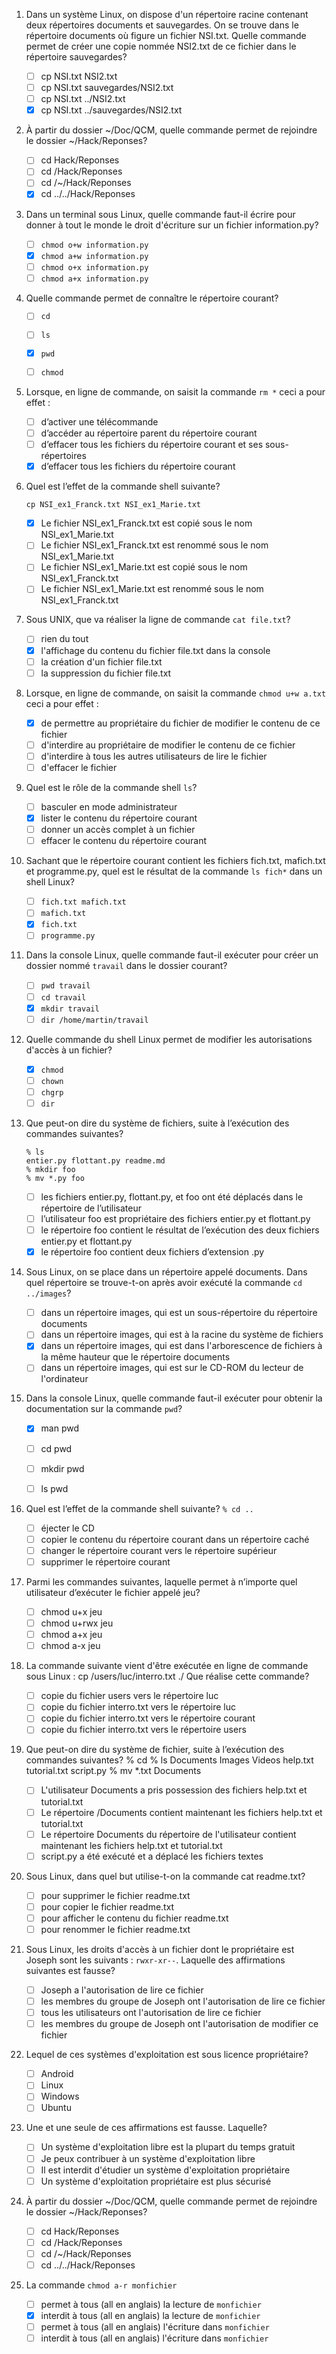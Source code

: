 1. Dans un système Linux, on dispose d'un répertoire racine contenant deux répertoires documents et
   sauvegardes. On se trouve dans le répertoire documents où figure un fichier NSI.txt. Quelle
   commande permet de créer une copie nommée NSI2.txt de ce fichier dans le répertoire sauvegardes?

   - [ ] cp NSI.txt NSI2.txt 
   - [ ] cp NSI.txt sauvegardes/NSI2.txt 
   - [ ] cp NSI.txt ../NSI2.txt 
   - [x] cp NSI.txt ../sauvegardes/NSI2.txt 

1. À partir du dossier ~/Doc/QCM, quelle commande permet de rejoindre le dossier ~/Hack/Reponses? 
   

   - [ ] cd Hack/Reponses 
   - [ ] cd /Hack/Reponses 
   - [ ] cd /~/Hack/Reponses 
   - [x] cd ../../Hack/Reponses 

1. Dans un terminal sous Linux, quelle commande faut-il écrire pour donner à tout le monde le droit
   d'écriture sur un fichier information.py?

   - [ ] `chmod o+w information.py`
   - [x] `chmod a+w information.py`
   - [ ] `chmod o+x information.py`
   - [ ] `chmod a+x information.py`

1. Quelle commande permet de connaître le répertoire courant? 

   - [ ] `cd`
   - [ ] `ls`
   - [x] `pwd`
   - [ ] `chmod`


1. Lorsque, en ligne de commande, on saisit la commande `rm *` 
   ceci a pour effet : 


   - [ ] d’activer une télécommande 
   - [ ] d’accéder au répertoire parent du répertoire courant 
   - [ ] d’effacer tous les fichiers du répertoire courant et ses sous-répertoires 
   - [x] d’effacer tous les fichiers du répertoire courant 

1. Quel est l’effet de la commande shell suivante?
   
   ```
   cp NSI_ex1_Franck.txt NSI_ex1_Marie.txt
   ```

   - [x] Le fichier NSI_ex1_Franck.txt est copié sous le nom NSI_ex1_Marie.txt 
   - [ ] Le fichier NSI_ex1_Franck.txt est renommé sous le nom NSI_ex1_Marie.txt 
   - [ ] Le fichier NSI_ex1_Marie.txt est copié sous le nom NSI_ex1_Franck.txt 
   - [ ] Le fichier NSI_ex1_Marie.txt est renommé sous le nom NSI_ex1_Franck.txt 

1. Sous UNIX, que va réaliser la ligne de commande `cat file.txt`? 

   - [ ] rien du tout 
   - [x] l'affichage du contenu du fichier file.txt dans la console 
   - [ ] la création d'un fichier file.txt 
   - [ ] la suppression du fichier file.txt 

1. Lorsque, en ligne de commande, on saisit la commande 
   `chmod u+w a.txt` 
   ceci a pour effet : 

   - [x] de permettre au propriétaire du fichier de modifier le contenu de ce fichier 
   - [ ] d'interdire au propriétaire de modifier le contenu de ce fichier 
   - [ ] d'interdire à tous les autres utilisateurs de lire le fichier 
   - [ ] d'effacer le fichier 

1. Quel est le rôle de la commande shell `ls`? 

   - [ ] basculer en mode administrateur 
   - [x] lister le contenu du répertoire courant 
   - [ ] donner un accès complet à un fichier 
   - [ ] effacer le contenu du répertoire courant 

1. Sachant que le répertoire courant contient les fichiers fich.txt, mafich.txt et programme.py,
   quel est le résultat de la commande `ls fich*` dans un shell Linux?

   - [ ] `fich.txt mafich.txt`
   - [ ] `mafich.txt`
   - [x] `fich.txt`
   - [ ] `programme.py`

1. Dans la console Linux, quelle commande faut-il exécuter pour créer un dossier nommé `travail` dans
   le dossier courant?

   - [ ] `pwd travail`
   - [ ] `cd travail`
   - [x] `mkdir travail`
   - [ ] `dir /home/martin/travail`

1. Quelle commande du shell Linux permet de modifier les autorisations d'accès à un fichier? 

   - [x] `chmod`
   - [ ] `chown`
   - [ ] `chgrp`
   - [ ] `dir`

1. Que peut-on dire du système de fichiers, suite à l’exécution des commandes suivantes? 
   
   ```
   % ls 
   entier.py flottant.py readme.md 
   % mkdir foo 
   % mv *.py foo 
   ```

   - [ ] les fichiers entier.py, flottant.py, et foo ont été déplacés dans le répertoire de l’utilisateur 
   - [ ] l’utilisateur foo est propriétaire des fichiers entier.py et flottant.py 
   - [ ] le répertoire foo contient le résultat de l’exécution des deux fichiers entier.py et flottant.py 
   - [x] le répertoire foo contient deux fichiers d’extension .py 

2. Sous Linux, on se place dans un répertoire appelé documents. Dans quel répertoire se trouve-t-on
   après avoir exécuté la commande `cd ../images`?

   - [ ] dans un répertoire images, qui est un sous-répertoire du répertoire documents 
   - [ ] dans un répertoire images, qui est à la racine du système de fichiers 
   - [x] dans un répertoire images, qui est dans l'arborescence de fichiers à la même hauteur que le répertoire    documents 
   - [ ] dans un répertoire images, qui est sur le CD-ROM du lecteur de l'ordinateur 

3. Dans la console Linux, quelle commande faut-il exécuter pour obtenir la documentation sur la
   commande `pwd`?

   - [x] man pwd 
   - [ ] cd pwd 
   - [ ] mkdir pwd 
   - [ ] ls pwd 


1. Quel est l’effet de la commande shell suivante? 
   `% cd .. `

   - [ ] éjecter le CD 
   - [ ] copier le contenu du répertoire courant dans un répertoire caché 
   - [ ] changer le répertoire courant vers le répertoire supérieur 
   - [ ] supprimer le répertoire courant 

1. Parmi les commandes suivantes, laquelle permet à n’importe quel utilisateur d’exécuter le fichier appelé jeu? 

   - [ ] chmod u+x jeu 
   - [ ] chmod u+rwx jeu 
   - [ ] chmod a+x jeu 
   - [ ] chmod a-x jeu 

1. La commande suivante vient d'être exécutée en ligne de commande sous Linux : 
   cp /users/luc/interro.txt ./ 
   Que réalise cette commande? 

   - [ ] copie du fichier users vers le répertoire luc 
   - [ ] copie du fichier interro.txt vers le répertoire luc 
   - [ ] copie du fichier interro.txt vers le répertoire courant 
   - [ ] copie du fichier interro.txt vers le répertoire users 

1. Que peut-on dire du système de fichier, suite à l’exécution des commandes suivantes? 
   % cd 
   % ls 
   Documents Images Videos help.txt tutorial.txt script.py 
   % mv *.txt Documents 

   - [ ] L'utilisateur Documents a pris possession des fichiers help.txt et tutorial.txt 
   - [ ] Le répertoire /Documents contient maintenant les fichiers help.txt et tutorial.txt 
   - [ ] Le répertoire Documents du répertoire de l'utilisateur contient maintenant les fichiers help.txt et tutorial.txt 
   - [ ] script.py a été exécuté et a déplacé les fichiers textes 

1. Sous Linux, dans quel but utilise-t-on la commande cat readme.txt? 

   - [ ] pour supprimer le fichier readme.txt 
   - [ ] pour copier le fichier readme.txt 
   - [ ] pour afficher le contenu du fichier readme.txt 
   - [ ] pour renommer le fichier readme.txt 

1. Sous Linux, les droits d'accès à un fichier dont le propriétaire est Joseph sont les suivants : `rwxr-xr--`. 
   Laquelle des affirmations suivantes est fausse? 

   - [ ] Joseph a l'autorisation de lire ce fichier 
   - [ ] les membres du groupe de Joseph ont l'autorisation de lire ce fichier 
   - [ ] tous les utilisateurs ont l'autorisation de lire ce fichier 
   - [ ] les membres du groupe de Joseph ont l'autorisation de modifier ce fichier

1. Lequel de ces systèmes d'exploitation est sous licence propriétaire? 

   - [ ] Android 
   - [ ] Linux 
   - [ ] Windows 
   - [ ] Ubuntu 

1. Une et une seule de ces affirmations est fausse. Laquelle? 

   - [ ] Un système d'exploitation libre est la plupart du temps gratuit 
   - [ ] Je peux contribuer à un système d'exploitation libre 
   - [ ] Il est interdit d'étudier un système d'exploitation propriétaire 
   - [ ] Un système d'exploitation propriétaire est plus sécurisé

1. À partir du dossier ~/Doc/QCM, quelle commande permet de rejoindre le dossier ~/Hack/Reponses? 

   - [ ] cd Hack/Reponses 
   - [ ] cd /Hack/Reponses 
   - [ ] cd /~/Hack/Reponses 
   - [ ] cd ../../Hack/Reponses 

1. La commande `chmod a-r monfichier` 

   - [ ] permet à tous (all en anglais) la lecture de `monfichier`
   - [x] interdit à tous (all en anglais) la lecture de `monfichier`
   - [ ] permet à tous (all en anglais) l'écriture dans `monfichier`
   - [ ] interdit à tous (all en anglais) l'écriture dans `monfichier`

